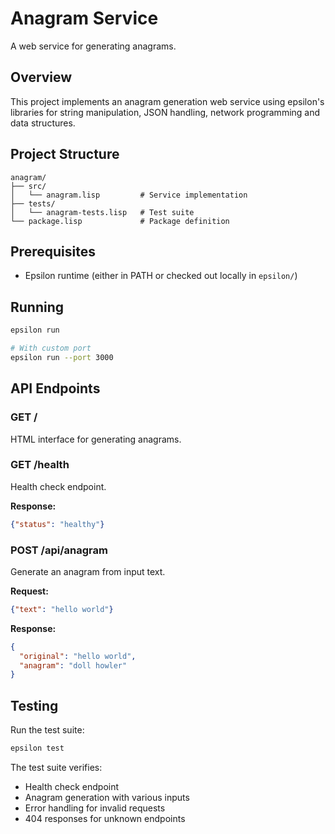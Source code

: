 # Anagram Service

A web service for generating anagrams.

## Overview

This project implements an anagram generation web service using
epsilon's libraries for string manipulation, JSON handling, network
programming and data structures.

## Project Structure

```
anagram/
├── src/
│   └── anagram.lisp         # Service implementation
├── tests/
│   └── anagram-tests.lisp   # Test suite
└── package.lisp             # Package definition
```

## Prerequisites

- Epsilon runtime (either in PATH or checked out locally in `epsilon/`)

## Running

```bash
epsilon run

# With custom port
epsilon run --port 3000
```

## API Endpoints

### GET /
HTML interface for generating anagrams.

### GET /health
Health check endpoint.

**Response:**
```json
{"status": "healthy"}
```

### POST /api/anagram
Generate an anagram from input text.

**Request:**
```json
{"text": "hello world"}
```

**Response:**
```json
{
  "original": "hello world",
  "anagram": "doll howler"
}
```

## Testing

Run the test suite:

```bash
epsilon test
```

The test suite verifies:
- Health check endpoint
- Anagram generation with various inputs
- Error handling for invalid requests
- 404 responses for unknown endpoints

